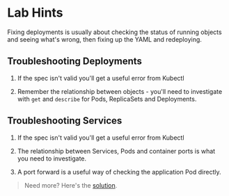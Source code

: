 # Lab Hints

Fixing deployments is usually about checking the status of running objects and seeing what's wrong, then fixing up the YAML and redeploying.

## Troubleshooting Deployments

1. If the spec isn't valid you'll get a useful error from Kubectl

2. Remember the relationship between objects - you'll need to investigate with `get` and `describe` for Pods, ReplicaSets and Deployments.

## Troubleshooting Services

1. If the spec isn't valid you'll get a useful error from Kubectl

2. The relationship between Services, Pods and container ports is what you need to investigate.

3. A port forward is a useful way of checking the application Pod directly.

> Need more? Here's the [solution](solution.md).